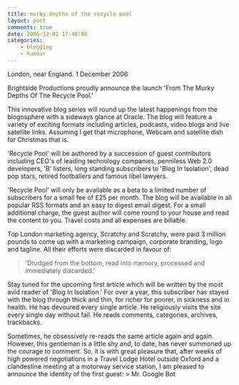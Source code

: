 ```yaml
---
title: murky depths of the recycle pool
layout: post
comments: true
date: 2006-12-01 17:48:08
categories:
    - blogging
    - humour
---
```

London, near England. 1 December 2006

Brightside Productions proudly announce the launch 'From The Murky
Depths Of The Recycle Pool.'

This innovative blog series will round up the latest happenings from
the blogosphere with a sideways glance at Oracle. The blog will
feature a variety of exciting formats including articles, podcasts,
video blogs and live satellite links. Assuming I get that microphone,
Webcam and satellite dish for Christmas that is.

'Recycle Pool' will be authored by a succession of guest contributors
including CEO's of leading technology companies, penniless Web 2.0
developers, 'B' listers, long standing subscribers to 'Blog In
Isolation', dead pop stars, retired footballers and famous libel
lawyers.

'Recycle Pool' will only be available as a beta to a limited number of
subscribers for a small fee of &pound;25 per month. The blog will be
available in all popular RSS formats and an easy to digest email
digest. For a small additional charge, the guest author will come
round to your house and read the content to you. Travel costs and all
expenses are billable.

Top London marketing agency, Scratchy and Scratchy, were paid 3
million pounds to come up with a marketing campaign, corporate
branding, logo and tagline. All their efforts were discarded in favour
of: 

> 'Drudged from the bottom, read into memory, processed and 
> immediately discarded.'

Stay tuned for the upcoming first article which will be written by the
most avid reader of 'Blog In Isolation.' For over a year, this
subscriber has stayed with the blog through thick and thin, for richer
for poorer, in sickness and in health. He has devoured every single
article. He religiously visits the site every single day without fail.
He reads comments, categories, archives, trackbacks.

Sometimes, he obsessively re-reads the same article again and again.
However, this gentleman is a little shy and, to date, has never
summoned up the courage to comment. So, it is with great pleasure
that, after weeks of high powered negotiations in a Travel Lodge Hotel
outside Oxford and a clandestine meeting at a motorway service
station, I am pleased to announce the identity of the first guest: >
Mr. Google Bot
